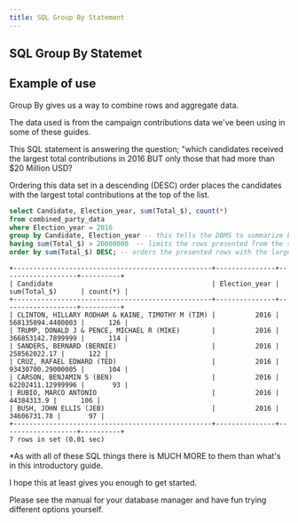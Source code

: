 ```yaml
---
title: SQL Group By Statement
---
```


## SQL Group By Statemet

## Example of use
Group By gives us a way to combine rows and aggregate data. 

The data used is from the campaign contributions data we've been using in some of these guides.

This SQL statement is answering the question; "which candidates received the largest total contributions in 2016 BUT only those that had more than $20 Million USD? 

Ordering this data set in a descending (DESC) order places the candidates with the largest total contributions at the top of the list.

```sql
select Candidate, Election_year, sum(Total_$), count(*)
from combined_party_data
where Election_year = 2016
group by Candidate, Election_year -- this tells the DBMS to summarize by these two columns
having sum(Total_$) > 20000000  -- limits the rows presented from the summary of money ($20 Million USD)
order by sum(Total_$) DESC; -- orders the presented rows with the largest ones first.
```

```text
+--------------------------------------------------+---------------+-------------------+----------+
| Candidate                                        | Election_year | sum(Total_$)      | count(*) |
+--------------------------------------------------+---------------+-------------------+----------+
| CLINTON, HILLARY RODHAM & KAINE, TIMOTHY M (TIM) |          2016 | 568135094.4400003 |      126 |
| TRUMP, DONALD J & PENCE, MICHAEL R (MIKE)        |          2016 | 366853142.7899999 |      114 |
| SANDERS, BERNARD (BERNIE)                        |          2016 |      258562022.17 |      122 |
| CRUZ, RAFAEL EDWARD (TED)                        |          2016 | 93430700.29000005 |      104 |
| CARSON, BENJAMIN S (BEN)                         |          2016 | 62202411.12999996 |       93 |
| RUBIO, MARCO ANTONIO                             |          2016 |        44384313.9 |      106 |
| BUSH, JOHN ELLIS (JEB)                           |          2016 |       34606731.78 |       97 |
+--------------------------------------------------+---------------+-------------------+----------+
7 rows in set (0.01 sec)
```


*As with all of these SQL things there is MUCH MORE to them than what's in this introductory guide.  

I hope this at least gives you enough to get started.  

Please see the manual for your database manager and have fun trying different options yourself.

